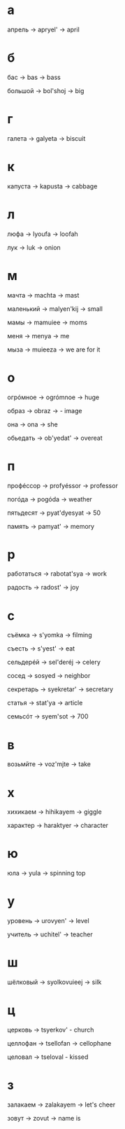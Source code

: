 # a

апрель -> apryel' -> april

# б

бас -> bas -> bass

большой -> bol'shoj -> big

# г

галета -> galyeta -> biscuit

# к

капуста -> kapusta -> cabbage

# л

люфа -> lyoufa -> loofah

лук -> luk -> onion

# м

мачта -> machta -> mast

маленький -> malyen'kij -> small

мамы -> mamuiee -> moms

меня -> menya -> me

мыза -> muieeza -> we are for it


# o

огрóмное -> ogrómnoe -> huge

образ -> obraz -> - image

она -> ona -> she

обьедать -> ob'yedat' -> overeat

# п

профéссор -> profyéssоr -> professor

погóда -> pogóda -> weather

пятьдесят -> pyat'dyesyat -> 50

память -> pamyat' -> memory

# р

работаться -> rabotat'sya -> work

радость -> radost' -> joy

# с

съёмка -> s'yomka -> filming

съесть -> s'yest' -> eat

сельдерéй -> sel'deréj -> celery

сосед -> sosyed -> neighbor

секретарь -> syekretar' -> secretary

статья -> stat'ya -> article

семьсóт -> syem'sot -> 700


# в

возьмйте -> voz'mjte -> take

# х

хихикаем -> hihikayem -> giggle

характер -> haraktyer -> character

# ю

юла -> yula -> spinning top

# у

уровень -> urovyen' -> level

учитель -> uchitel' -> teacher

# ш

шёлковый -> syolkovuieej -> silk

# ц

церковь -> tsyerkov' - church

целлофан -> tsellofan -> cellophane

целовал -> tseloval - kissed

# з

залакаем -> zalakayem -> let's cheer

зовут -> zovut -> name is
